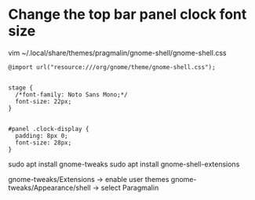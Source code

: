 # Change the top bar panel clock font size
vim ~/.local/share/themes/pragmalin/gnome-shell/gnome-shell.css
```
@import url("resource:///org/gnome/theme/gnome-shell.css");


stage {
  /*font-family: Noto Sans Mono;*/
  font-size: 22px;
}


#panel .clock-display {
  padding: 8px 0;
  font-size: 28px;
}
```
sudo apt install gnome-tweaks
sudo apt install gnome-shell-extensions

gnome-tweaks/Extensions -> enable user themes
gnome-tweaks/Appearance/shell -> select Paragmalin
